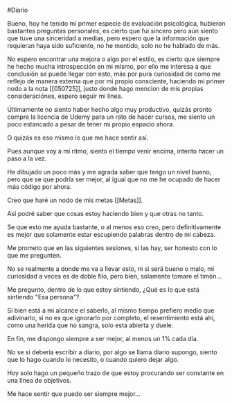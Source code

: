 #Diario 

Bueno, hoy he tenido mi primer especie de evaluación psicológica, hubieron bastantes preguntas personales, es cierto que fui sincero pero aún siento que tuve una sinceridad a medias, pero espero que la información que requieran haya sido suficiente, no he mentido, solo no he hablado de más.

No espero encontrar una mejora o algo por el estilo, es cierto que siempre he hecho mucha introspección en mi mismo, por ello me interesa a que conclusión se puede llegar con esto, más por pura curiosidad de como me reflejo de manera externa que por mi propio consciente, haciendo mi primer nodo a la nota [[050725]], justo donde hago mencion de mis propias consideraciónes, espero seguir mi línea.

Últimamente no siento haber hecho algo muy productivo, quizás pronto compre la licencia de Udemy para un rato de hacer cursos, me siento un poco estancado a pesar de tener mi propio espacio ahora.

O quizás es eso mismo lo que me hace sentir así.

Pues aunque voy a mi ritmo, siento el tiempo venir encima, intento hacer un paso a la vez.

He dibujado un poco más y me agrada saber que tengo un nivel bueno, pero que se que podría ser mejor, al igual que no me he ocupado de hacer más código por ahora.

Creo que haré un nodo de mis metas [[Metas]].

Así podré saber que cosas estoy haciendo bien y que otras no tanto.

Se que esto me ayuda bastante, o al menos eso creo, pero definitivamente es mejor que solamente estar escupiendo palabras dentro de mi cabeza.

Me prometo que en las siguientes sesiones, si las hay, ser honesto con lo que me pregunten.

No se realmente a donde me va a llevar esto, ni si será bueno o malo, mi curiosidad a veces es de doble filo, pero bien, solamente tomare el timón...

Me pregunto, dentro de lo que estoy sintiendo, ¿Qué es lo que está sintiendo "Esa persona"?.

Si bien está a mi alcance el saberlo, al mismo tiempo prefiero medio que adivinarlo, si no es que ignorarlo por completo, el resentimiento está ahí, como una herida que no sangra, solo esta abierta y duele.

En fin, me dispongo siempre a ser mejor, al menos un 1% cada día.

No se si debería escribir a diario, por algo se llama diario supongo, siento que lo hago cuando lo necesito, o cuando quiero dejar algo.

Hoy solo hago un pequeño trazo de que estoy procurando ser constante en una línea de objetivos.

Me hace sentir que puedo ser siempre mejor...


